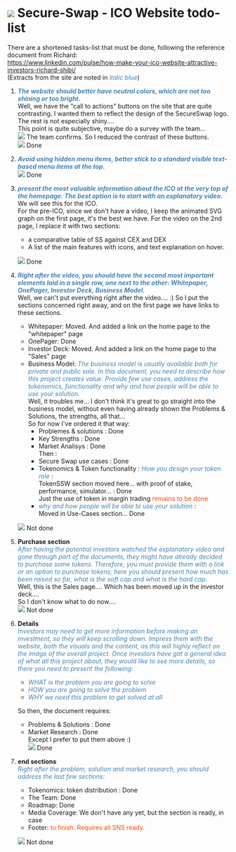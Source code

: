 # ![](https://staging.secure-swap.com/assets/images/logo.png) Secure-Swap - ICO Website todo-list

There are a shortened tasks-list that must be done, following the reference document from Richard:<br />
https://www.linkedin.com/pulse/how-make-your-ico-website-attractive-investors-richard-shibi/<br />
(Extracts from the site are noted in <span style="color:SteelBlue">_italic blue_</span>)


1. **<span style="color:SteelBlue">_The website should better have neutral colors, which are not too shining or too bright._</span>**<br /> 
Well, we have the "call to actions" buttons on the site that are quite contrasting. 
I wanted them to reflect the design of the SecureSwap logo. The rest is not especially shiny.... <br>
This point is quite subjective, maybe do a survey with the team...<br />
![](https://cdn3.iconfinder.com/data/icons/fugue/icon_shadowless/arrow-turn-000-left.png) The team confirms. So I reduced the contrast of these buttons.<br /> 
![](https://susangarrettdogagility.com/wp-content/uploads/2011/03/green-checkmark.png) Done

2. **<span style="color:SteelBlue">_Avoid using hidden menu items, better stick to a standard visible text-based menu items at the top._</span>**<br /> 
![](https://susangarrettdogagility.com/wp-content/uploads/2011/03/green-checkmark.png) Done

3. **<span style="color:SteelBlue">_present the most valuable information about the ICO at the very top of the homepage. The best option is to start with an explanatory video._</span>**<br /> 
We will see this for the ICO. <br />
For the pre-ICO, since we don't have a video, I keep the animated SVG graph on the first page, it's the best we have.
For the video on the 2nd page, I replace it with two sections:
   - a comparative table of SS against CEX and DEX 
   - A list of the main features with icons, and text explanation on hover.

   ![](https://susangarrettdogagility.com/wp-content/uploads/2011/03/green-checkmark.png) Done

4. **<span style="color:SteelBlue">_Right after the video, you should have the second most important elements laid in a single row, one next to the other:  Whitepaper, OnePager, Investor Deck, Business Model._</span>**<br /> 
Well, we can't put everything right after the video.... :)
So I put the sections concerned right away, and on the first page we have links to these sections.
   - Whitepaper: Moved. And added a link on the home page to the "whitepaper" page
   - OnePager: Done
   - Investor Deck: Moved. And added a link on the home page to the "Sales" page
   - Business Model: <span style="color:SteelBlue">  _The business model is usually available both for private and public sale. In this document, you need to describe how this project creates value. Provide few use cases, address the tokenomics, functionality and why and how people will be able to use your solution._ </span> <br />
   Well, it troubles me... I don't think it's great to go straight into the business model, without even having already shown the Problems & Solutions, the strengths, all that... <br />
   So for now I've ordered it that way:
      - Problemes & solutions : Done
	  - Key Strengths : Done
	  - Market Analisys : Done
	<br/>Then :	
	  - Secure Swap use cases :  Done
	  - Tokenomics & Token functionality : <span style="color:SteelBlue">  _How you design your token role_ </span>:<br />
	  TokenSSW section moved here... with proof of stake, performance, simulator... : Done<br />
	  Just the use of token in margin trading <span style="color:OrangeRed ">remains to be done</span>
	  - <span style="color:SteelBlue">  _why and how people will be able to use your solution_ </span>:<br />
	  Moved in Use-Cases section... Done<br />

   ![](https://cdn4.iconfinder.com/data/icons/fugue/icon_shadowless/cross-script.png) Not done

5. **Purchase section**<br /> 
<span style="color:SteelBlue">  _After having the potential investors watched the explanatory video and gone through part of the documents, they might have already decided to purchase some tokens. Therefore, you must provide them with a link or an option to purchase tokens; here you should present how much has been raised so far, what is the soft cap and what is the hard cap._ </span><br />
Well, this is the Sales page....   Which has been moved up in the investor deck....<br />
So I don't know what to do now....<br />
   ![](https://cdn4.iconfinder.com/data/icons/fugue/icon_shadowless/cross-script.png) Not done

6. **Details**<br /> 
<span style="color:SteelBlue">_Investors may need to get more information before making an investment, so they will keep scrolling down. Impress them with the website, both the visuals and the content, as this will highly reflect on the image of the overall project. 
Once investors have got a general idea of what all this project about, they would like to see more details, so there you need to present the following:_ </span>
   - <span style="color:SteelBlue">_WHAT is the problem you are going to solve_ </span>
   - <span style="color:SteelBlue">_HOW you are going to solve the problem_ </span>
   - <span style="color:SteelBlue">_WHY we need this problem to get solved at all_ </span> <br />

   So then, the document requires:
	- Problems & Solutions : Done
	- Market Research : Done<br />
   Except I prefer to put them above :)<br />
   ![](https://susangarrettdogagility.com/wp-content/uploads/2011/03/green-checkmark.png) Done
   
7. **end sections**<br /> 
<span style="color:SteelBlue">_Right after the problem, solution and market research, you should address the last few sections:_ </span><br />
   - Tokenomics: token distribution : Done
   - The Team: Done
   - Roadmap: Done
   - Media Coverage: We don't have any yet, but the section is ready, in case
   - Footer: <span style="color:OrangeRed ">to finish. Requires all SNS ready.</span> <br />

   ![](https://cdn4.iconfinder.com/data/icons/fugue/icon_shadowless/cross-script.png) Not done